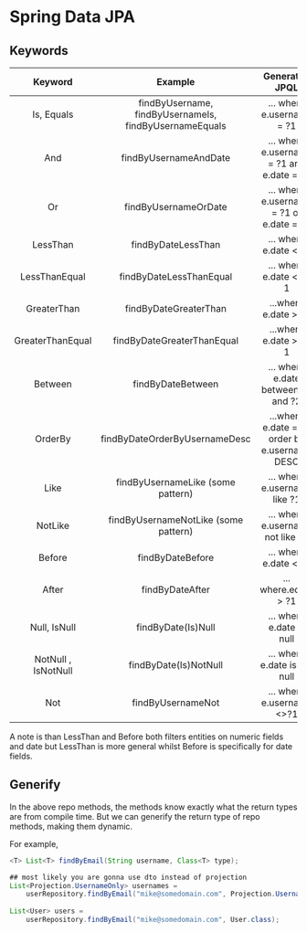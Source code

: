# Spring Data JPA

## Keywords

| Keyword | Example | Generated JPQL |
| :---: | :---: | :---: |
| Is, Equals | findByUsername, findByUsernameIs, findByUsernameEquals | ... where e.username = ?1 |
| And | findByUsernameAndDate | ... where e.username = ?1 and e.date = ?2 | 
| Or | findByUsernameOrDate | ... where e.username = ?1 or e.date = ?2 | 
| LessThan | findByDateLessThan | ... where e.date < ?1 |
| LessThanEqual | findByDateLessThanEqual | ... where e.date <= ?1 |
| GreaterThan | findByDateGreaterThan | ...where e.date > ?1 |
| GreaterThanEqual | findByDateGreaterThanEqual | ...where e.date >= ?1 |
| Between | findByDateBetween | ... where e.date between ?1 and ?2 |
| OrderBy | findByDateOrderByUsernameDesc | ...where e.date = ?1 order by e.username DESC |
| Like | findByUsernameLike (some pattern) | ... where e.username like ?1 |
| NotLike | findByUsernameNotLike (some pattern) | ... where e.username not like ?1 |
| Before | findByDateBefore | ... where e.date < ?1 |
| After | findByDateAfter | ... where.edate > ?1 |
| Null, IsNull | findByDate(Is)Null | ... where e.date is null | 
| NotNull , IsNotNull | findByDate(Is)NotNull | ... where e.date is not null | 
| Not | findByUsernameNot | ... where e.username <>?1 |

A note is than LessThan and Before both filters entities on numeric fields and date but LessThan
is more general whilst Before is specifically for date fields.

## Generify
In the above repo methods, the methods know exactly what the return types are from compile time.
But we can generify the return type of repo methods, making them dynamic.

For example,
```java
<T> List<T> findByEmail(String username, Class<T> type);

## most likely you are gonna use dto instead of projection
List<Projection.UsernameOnly> usernames =
    userRepository.findByEmail("mike@somedomain.com", Projection.UsernameOnly.class);
    
List<User> users =
    userRepository.findByEmail("mike@somedomain.com", User.class);
```
